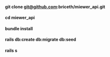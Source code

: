 
#### git clone git@github.com:briceth/miewer_api.git

#### cd miewer_api

#### bundle install

#### rails db:create db:migrate db:seed

#### rails s
